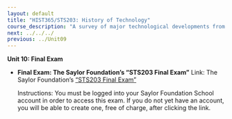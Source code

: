```yaml
---
layout: default
title: "HIST365/STS203: History of Technology"
course_description: "A survey of major technological developments from ancient to modern times with particular attention to social, political, and cultural contexts in Europe and the United States."
next: ../../../
previous: ../Unit09
---
```

**Unit 10: Final Exam** <span id="10"></span> 
-   **Final Exam: The Saylor Foundation’s “STS203 Final Exam”**
    Link: The Saylor Foundation’s [“STS203 Final
    Exam”](http://school.saylor.org/mod/quiz/view.php?id=1181)  
      
     Instructions: You must be logged into your Saylor Foundation School
    account in order to access this exam. If you do not yet have an
    account, you will be able to create one, free of charge, after
    clicking the link.


